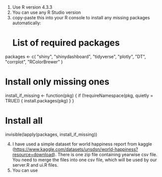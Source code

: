 1. Use R version 4.3.3
2. You can use any R Studio version
3. copy-paste this into your R console to install any missing packages automatically:
   # List of required packages
packages <- c(
  "shiny",
  "shinydashboard",
  "tidyverse",
  "plotly",
  "DT",
  "corrplot",
  "RColorBrewer"
)

# Install only missing ones
install_if_missing <- function(pkg) {
  if (!requireNamespace(pkg, quietly = TRUE)) {
    install.packages(pkg)
  }
}

# Install all
invisible(lapply(packages, install_if_missing))

4.   I have used a simple dataset for world happiness report from kaggle (https://www.kaggle.com/datasets/unsdsn/world-happiness?resource=download). There is one zip file containing yearwise csv file. You need to merge the files into one csv file, which will be used by our server.R and ui.R files.
5. You can use    
